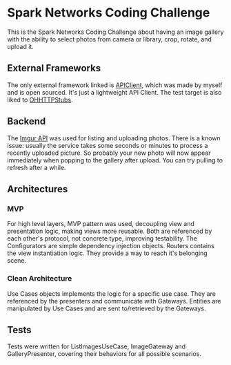 # Spark Networks Coding Challenge
This is the Spark Networks Coding Challenge about having an image gallery with the ability to select photos from camera or library, crop, rotate, and upload it.

## External Frameworks
The only external framework linked is [APIClient](https://github.com/diegotl/APIClient), which was made by myself and is open sourced. It's just a lightweight API Client.
The test target is also liked to [OHHTTPStubs](https://github.com/AliSoftware/OHHTTPStubs).

## Backend
The [Imgur API](https://api.imgur.com) was used for listing and uploading photos. There is a known issue: usually the service takes some seconds or minutes to process a recently uploaded picture. So probably your new photo will now appear immediately when popping to the gallery after upload. You can try pulling to refresh after a while.

## Architectures
### MVP
For high level layers, MVP pattern was used, decoupling view and presentation logic, making views more reusable. Both are referenced by each other's protocol, not concrete type, improving testability.
The Configurators are simple dependency injection objects.
Routers contains the view instantiation logic. They provide a way to reach it's belonging scene.

### Clean Architecture
Use Cases objects implements the logic for a specific use case. They are referenced by the presenters and communicate with Gateways. Entities are manipulated by Use Cases and are sent to/retrieved by the Gateways.

## Tests
Tests were written for ListImagesUseCase, ImageGateway and GalleryPresenter, covering their behaviors for all possible scenarios.
